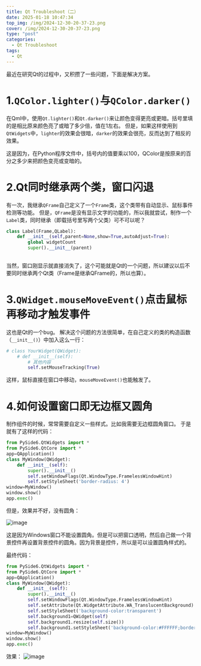 ```yaml
---
title: Qt Troubleshoot（二）
date: 2025-01-18 10:47:34
top_img: /img/2024-12-30-20-37-23.png
cover: /img/2024-12-30-20-37-23.png
type: "post"
categories:
  - Qt Troubleshoot
tags:
  - Qt
---
```

最近在研究Qt的过程中，又积攒了一些问题，下面是解决方案。

# 1.`QColor.lighter()`与`QColor.darker()`

在Qml中，使用`Qt.lighter()`和`Qt.darker()`来让颜色变得更亮或更暗。括号里填的是相比原来颜色亮了或暗了多少倍，值在1左右。
但是，如果这样使用到`QtWidgets`中，`lighter`的效果会很暗，`darker`的效果会很亮，反而达到了相反的效果。

这是因为，在Python程序文件中，括号内的值要乘以100，QColor是按原来的百分之多少来把颜色变亮或变暗的。

# 2.Qt同时继承两个类，窗口闪退

有一次，我继承`QFrame`自己定义了一个`Frame`类，这个类带有自动显示、鼠标事件检测等功能。
但是，`QFrame`是没有显示文字的功能的，所以我就尝试，制作一个`Label`类，同时继承（即载括号里写两个父类）可不可以呢？

```python
class Label(Frame,QLabel):
	def __init__(self,parent=None,show=True,autoAdjust=True):
		global widgetCount
		super().__init__(parent)
		
```

当然，窗口刚显示就直接消失了，这个可能就是Qt的一个问题，所以建议以后不要同时继承两个Qt类（Frame是继承QFrame的，所以也算）。

# 3.`QWidget.mouseMoveEvent()`点击鼠标再移动才触发事件

这也是Qt的一个bug。
解决这个问题的方法很简单，在自己定义的类的构造函数（`__init__()`）中加入这么一行：
```python
# class YourWidget(QWidget):
	# def __init__(self):
		# 其他内容
		self.setMouseTracking(True)
```

这样，鼠标直接在窗口中移动，`mouseMoveEvent()`也能触发了。

# 4.如何设置窗口即无边框又圆角

制作组件的时候，常常需要自定义一些样式。比如我需要无边框圆角窗口。
于是就有了这样的代码：
```python
from PySide6.QtWidgets import *
from PySide6.QtCore import *
app=QApplication()
class MyWindow(QWidget):
    def __init__(self):
        super().__init__()
        self.setWindowFlags(Qt.WindowType.FramelessWindowHint)
        self.setStyleSheet('border-radius: 4')
window=MyWindow()
window.show()
app.exec()
```

但是，效果并不好，没有圆角：

![image](https://s1.imagehub.cc/images/2025/01/18/0a44771ae8c21cc9aebca90f95f14e48.png)

这是因为Windows窗口不能设置圆角。但是可以把窗口透明，然后自己做一个背景控件再设置背景控件的圆角。因为背景是控件，所以是可以设置圆角样式的。

最终代码：
```python
from PySide6.QtWidgets import *
from PySide6.QtCore import *
app=QApplication()
class MyWindow(QWidget):
    def __init__(self):
        super().__init__()
        self.setWindowFlags(Qt.WindowType.FramelessWindowHint)
        self.setAttribute(Qt.WidgetAttribute.WA_TranslucentBackground)
        self.setStyleSheet('background-color:transparent')
        self.background1=QWidget(self)
        self.background1.resize(self.size())
        self.background1.setStyleSheet('background-color:#FFFFFF;border-radius: 10')
window=MyWindow()
window.show()
app.exec()
```

效果：
![image](https://s1.imagehub.cc/images/2025/01/18/0a74223a771be8410bcf10f1e1d7b898.png)